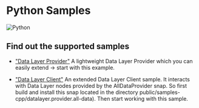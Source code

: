 # Python Samples

![Python](https://upload.wikimedia.org/wikipedia/commons/thumb/c/c3/Python-logo-notext.svg/120px-Python-logo-notext.svg.png)

## Find out the supported samples 

* ["Data Layer Provider"](./datalayer.provider/README.md) A lightweight Data Layer Provider which you can easily extend -> start with this example.

* ["Data Layer Client"](./datalayer.client/README.md) An extended Data Layer Client sample. It interacts with Data Layer nodes provided by the AllDataProvider snap. So first build and install this snap located in the directory public/samples-cpp/datalayer.provider.all-data). Then start working with this sample. 
  

